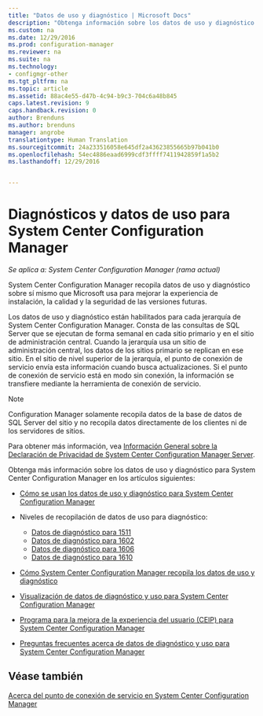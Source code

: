 ```yaml
---
title: "Datos de uso y diagnóstico | Microsoft Docs"
description: "Obtenga información sobre los datos de uso y diagnóstico que System Center Configuration Manager recopila sobre sí mismo."
ms.custom: na
ms.date: 12/29/2016
ms.prod: configuration-manager
ms.reviewer: na
ms.suite: na
ms.technology:
- configmgr-other
ms.tgt_pltfrm: na
ms.topic: article
ms.assetid: 88ac4e55-d47b-4c94-b9c3-704c6a48b845
caps.latest.revision: 9
caps.handback.revision: 0
author: Brenduns
ms.author: brenduns
manager: angrobe
translationtype: Human Translation
ms.sourcegitcommit: 24a233516058e645df2a43623855665b97b041b0
ms.openlocfilehash: 54ec4886eaad6999cdf3ffff7411942859f1a5b2
ms.lasthandoff: 12/29/2016


---
```

# <a name="diagnostics-and-usage-data-for-system-center-configuration-manager"></a>Diagnósticos y datos de uso para System Center Configuration Manager

*Se aplica a: System Center Configuration Manager (rama actual)*

System Center Configuration Manager recopila datos de uso y diagnóstico sobre sí mismo que Microsoft usa para mejorar la experiencia de instalación, la calidad y la seguridad de las versiones futuras.  

 Los datos de uso y diagnóstico están habilitados para cada jerarquía de System Center Configuration Manager. Consta de las consultas de SQL Server que se ejecutan de forma semanal en cada sitio primario y en el sitio de administración central. Cuando la jerarquía usa un sitio de administración central, los datos de los sitios primario se replican en ese sitio. En el sitio de nivel superior de la jerarquía, el punto de conexión de servicio envía esta información cuando busca actualizaciones. Si el punto de conexión de servicio está en modo sin conexión, la información se transfiere mediante la herramienta de conexión de servicio.  

> [!NOTE]  
>  Configuration Manager solamente recopila datos de la base de datos de SQL Server del sitio y no recopila datos directamente de los clientes ni de los servidores de sitios.  

 Para obtener más información, vea [Información General sobre la Declaración de Privacidad de System Center Configuration Manager Server](http://go.microsoft.com/fwlink/?LinkID=626527).  

 Obtenga más información sobre los datos de uso y diagnóstico para System Center Configuration Manager en los artículos siguientes:  

-   [Cómo se usan los datos de uso y diagnóstico para System Center Configuration Manager](../../../core/plan-design/diagnostics/how-diagnostics-and-usage-data-is-used.md)  

-   Niveles de recopilación de datos de uso para diagnóstico:
    - [Datos de diagnóstico para 1511](/sccm/core/plan-design/diagnostics/levels-of-diagnostic-usage-data-collection-1511)
    - [Datos de diagnóstico para 1602](/sccm/core/plan-design/diagnostics/levels-of-diagnostic-usage-data-collection-1602)
    - [Datos de diagnóstico para 1606](/sccm/core/plan-design/diagnostics/levels-of-diagnostic-usage-data-collection-1606)  
    - [Datos de diagnóstico para 1610](/sccm/core/plan-design/diagnostics/levels-of-diagnostic-usage-data-collection-1610)  

-   [Cómo System Center Configuration Manager recopila los datos de uso y diagnóstico](../../../core/plan-design/diagnostics/how-diagnostics-and-usage-data-is-collected.md)  

-   [Visualización de datos de diagnóstico y uso para System Center Configuration Manager](../../../core/plan-design/diagnostics/view-diagnostics-and-usage-data.md)  

-   [Programa para la mejora de la experiencia del usuario (CEIP) para System Center Configuration Manager](../../../core/plan-design/diagnostics/customer-experience-improvement-program-ceip.md)  

-   [Preguntas frecuentes acerca de datos de diagnóstico y uso para System Center Configuration Manager](../../../core/understand/frequently-asked-questions-about-diagnostics-and-usage-data.md)  

## <a name="see-also"></a>Véase también  
 [Acerca del punto de conexión de servicio en System Center Configuration Manager](../../../core/servers/deploy/configure/about-the-service-connection-point.md)

